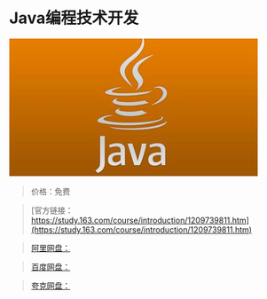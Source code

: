# Java编程技术开发

![img](../../../assets/study163/free/6866d6772f014c128b3495ddc81a7887.jpg)

> 价格：免费

> [官方链接：https://study.163.com/course/introduction/1209739811.htm](https://study.163.com/course/introduction/1209739811.htm)

> [阿里网盘：]()

> [百度网盘：]()

> [夸克网盘：]()
